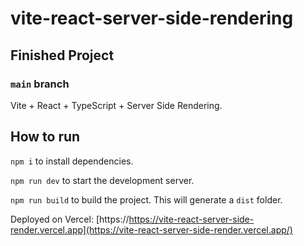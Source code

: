 # vite-react-server-side-rendering

## Finished Project

### `main` branch

Vite + React + TypeScript + Server Side Rendering.

## How to run

`npm i` to install dependencies.

`npm run dev` to start the development server.

`npm run build` to build the project. This will generate a `dist` folder.

Deployed on Vercel: [https://https://vite-react-server-side-render.vercel.app](https://vite-react-server-side-render.vercel.app/)
